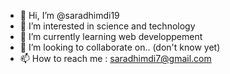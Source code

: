 - 👋 Hi, I’m @saradhimdi19
- 👀 I’m interested in science and technology
- 🌱 I’m currently learning web developpement
- 💞️ I’m looking to collaborate on.. (don't know yet)
- 📫 How to reach me : saradhimdi7@gmail.com

<!---
saradhimdi19/saradhimdi19 is a ✨ special ✨ repository because its `README.md` (this file) appears on your GitHub profile.
You can click the Preview link to take a look at your changes.
--->
